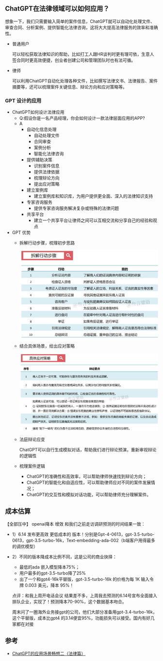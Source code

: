 
   
## ChatGPT在法律领域可以如何应用？
想象一下，我们只需要输入简单的案件信息，ChatGPT就可以自动化处理文件、审查合同、分析案例、提供智能化法律咨询，这将大大提高法律服务的效率和准确性。

- 普通用户

	可以轻松获取法律知识的帮助，比如打工人跟HR谈判时更有理可依，生意人签合同时更高效便捷，创业者创建公司和管理团队时也有法可循。
- 律师

	可以利用ChatGPT自动化处理各种文件，比如撰写法律文书、法律报告、案件摘要等，还可以梳理案件关键信息、辩论方向和应对策略等。   
	
### GPT 设计的应用
- ChatGPT如何设计法律应用
	- Q:假设你是一名产品经理，你会如何设计一款法律层面应用的APP?
	- A
		- 自动化信息处理
			- 自动处理文件
			- 合同审查
			- 案例分析
			- 智能化法律咨询
		- 提供辅助决策
			- 识别案件信息
			- 提供法律依据
			- 梳理辩论方向
			- 提出应对策略
		- 建立案例库
			- 建立案例库和知识库，为用户提供更全面、深入的法律知识支持
		- 专家咨询服务
			- 提供专家咨询服务解决复杂或特殊的法律问题
		- 共享平台
			- 建立一个共享平台让律师之间可以互相交流和分享自己的经验和观点
- GPT 优势
	- 拆解行动步骤，梳理初步思路

		![](./pic/GPT优势分析1.png)
	- 结合具体场景，给出应对策略

		![](./pic/GPT优势分析2.png)
	- 法庭辩论应变

		ChatGPT可以自行生成模拟对话，帮助我们进行辩论预演，重新审视辩论的逻辑性
	- 梳理案件逻辑
		- ChatGPT的准确性和高效率，可以帮助律师快速找到辩论方向；
		- ChatGPT的智能化和自适应性，可以帮助律师应对不同的案件发展情况；
		- ChatGPT的交互性和模拟对话功能，可以帮助律师充分理解案件。

## 成本估算
 【全部压中】 openai降本 增效 和我们之前走访调研预测的时间结果一致：

- 1）6.14 发布更高效 更低成本的 版本！分别是Gpt-4-0613，gpt-3.5-turbo-0613，gpt-3.5-turbo-16k，Text-embedding-ada-002（b端客户用得最多的调优模型）
- 2）不同的版本降成本比例不同，这是公司的商业抉择：
	- 最低的ada 嵌入模型降本75%；
	- 用户最多的gpt-3.5-turbo降了25%
	- 出了一个和gpt4-16k平替版，gpt-3.5-turbo-16k 的价格为每 1K 输入令牌 0.003 美元，降本 95%！
        
   点评：和我上周开电话会议 结果差不多，上周我去预测的6.14号宣布全面接入排队企业，实现了！预测降本70-90%，这个数据基本吻合。

   周末问了一圈海外业务接gpt的公司，他们大部分准备用gpt-3.4-turbo-16k，这个平替版，成本比gpt4 的3.14便宜95%，功能损失可以接受。国内有好几家都在对接
   
   
   		
##  参考
- [ChatGPT的应用场景畅想二（法律篇）](https://m.sohu.com/a/660853445_114819)			
	  
